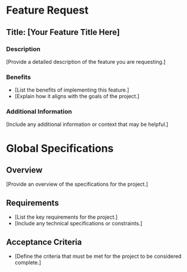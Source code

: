 # Feature Request

## Title: [Your Feature Title Here]

### Description
[Provide a detailed description of the feature you are requesting.]

### Benefits
- [List the benefits of implementing this feature.]
- [Explain how it aligns with the goals of the project.]

### Additional Information
[Include any additional information or context that may be helpful.]

# Global Specifications

## Overview
[Provide an overview of the specifications for the project.]

## Requirements
- [List the key requirements for the project.]
- [Include any technical specifications or constraints.]

## Acceptance Criteria
- [Define the criteria that must be met for the project to be considered complete.]

